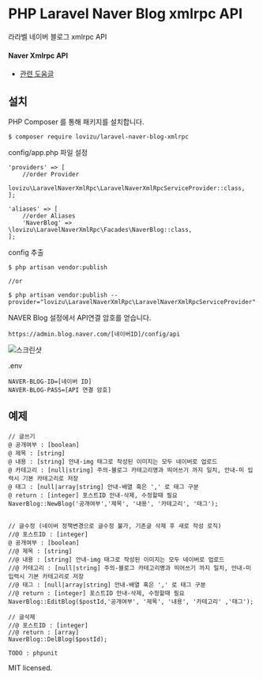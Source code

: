 # PHP Laravel Naver Blog xmlrpc API #

라라벨 네이버 블로그 xmlrpc API

#### Naver Xmlrpc API ####

- [관련 도움글](https://help.naver.com/support/contents/contents.nhn?serviceNo=520&categoryNo=1812)

## 설치 ##

PHP Composer 를 통해 패키지를 설치합니다.

`$ composer require lovizu/laravel-naver-blog-xmlrpc`

config/app.php 파일 설정

```
'providers' => [
    //order Provider
    lovizu\LaravelNaverXmlRpc\LaravelNaverXmlRpcServiceProvider::class,
];

'aliases' => [
    //order Aliases
    'NaverBlog' => \lovizu\LaravelNaverXmlRpc\Facades\NaverBlog::class,
];
```

config 추출 
```
$ php artisan vendor:publish

//or

$ php artisan vendor:publish --provider="lovizu\LaravelNaverXmlRpc\LaravelNaverXmlRpcServiceProvider"
```

NAVER Blog 설정에서 API연결 암호를 얻습니다.


`https://admin.blog.naver.com/[네이버ID]/config/api`

![스크린샷](https://k.kakaocdn.net/dn/cu6laM/btqmshfUFqO/M9wwuaVVzEiusRvmVMyyck/img.jpg)

.env
```
NAVER-BLOG-ID=[네이버 ID]
NAVER-BLOG-PASS=[API 연결 암호]
```


## 예제 ##

```
// 글쓰기
@ 공개여부 : [boolean]
@ 제목 : [string]
@ 내용 : [string] 안내-img 태그로 작성된 이미지는 모두 네이버로 업로드
@ 카테고리 : [null|string] 주의-블로그 카테고리명과 띄어쓰기 까지 일치, 안내-미 입력시 기본 카테고리로 저장
@ 태그 : [null|array|string] 안내-배열 혹은 ',' 로 태그 구분
@ return : [integer] 포스트ID 안내-삭제, 수정할때 필요
NaverBlog::NewBlog('공개여부','제목', '내용', '카테고리', '태그');


// 글수정 (네이버 정책변경으로 글수정 불가, 기존글 삭제 후 새로 작성 로직)
//@ 포스트ID : [integer]
@ 공개여부 : [boolean]
//@ 제목 : [string]
//@ 내용 : [string] 안내-img 태그로 작성된 이미지는 모두 네이버로 업로드
//@ 카테고리 : [null|string] 주의-블로그 카테고리명과 띄어쓰기 까지 일치, 안내-미 입력시 기본 카테고리로 저장
//@ 태그 : [null|array|string] 안내-배열 혹은 ',' 로 태그 구분
//@ return : [integer] 포스트ID 안내-삭제, 수정할때 필요
NaverBlog::EditBlog($postId,'공개여부', '제목', '내용', '카테고리' ,'태그');

// 글삭제
//@ 포스트ID : [integer]
//@ return : [array]
NaverBlog::DelBlog($postId);
```

`TODO : phpunit`

MIT licensed.
